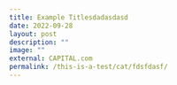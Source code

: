 ```yaml
---
title: Example Titlesdadasdasd
date: 2022-09-28
layout: post
description: ""
image: ""
external: CAPITAL.com
permalink: /this-is-a-test/cat/fdsfdasf/
---
```
















